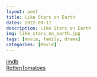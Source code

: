 ```yaml
---
layout: post
title: Like Stars on Earth
dates: 2022-09-17
description: Like Stars on Earth
img: like_stars_on_earth.jpg
tags: [movie, family, drama]
categories: [Movie]
---
```


[imdb](https://www.imdb.com/title/tt0986264/)  
[RottenTomatoes](https://www.rottentomatoes.com/m/like_stars_on_earth)
